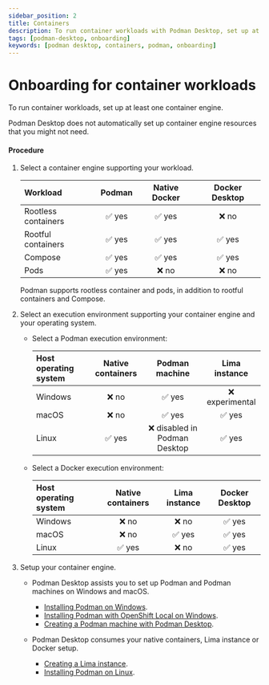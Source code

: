 ```yaml
---
sidebar_position: 2
title: Containers
description: To run container workloads with Podman Desktop, set up at least one container engine.
tags: [podman-desktop, onboarding]
keywords: [podman desktop, containers, podman, onboarding]
---
```


# Onboarding for container workloads

To run container workloads, set up at least one container engine.

Podman Desktop does not automatically set up container engine resources that you might not need.

#### Procedure

1. Select a container engine supporting your workload.

   | Workload            | Podman | Native Docker | Docker Desktop |
   | :------------------ | :----: | :-----------: | :------------: |
   | Rootless containers | ✅ yes |    ✅ yes     |     ❌ no      |
   | Rootful containers  | ✅ yes |    ✅ yes     |     ✅ yes     |
   | Compose             | ✅ yes |    ✅ yes     |     ✅ yes     |
   | Pods                | ✅ yes |     ❌ no     |     ❌ no      |

   Podman supports rootless container and pods, in addition to rootful containers and Compose.

2. Select an execution environment supporting your container engine and your operating system.

   - Select a Podman execution environment:

     | Host operating system | Native containers |        Podman machine         |  Lima instance  |
     | :-------------------- | :---------------: | :---------------------------: | :-------------: |
     | Windows               |       ❌ no       |            ✅ yes             | ❌ experimental |
     | macOS                 |       ❌ no       |            ✅ yes             |     ✅ yes      |
     | Linux                 |      ✅ yes       | ❌ disabled in Podman Desktop |     ✅ yes      |

   - Select a Docker execution environment:

     | Host operating system | Native containers | Lima instance | Docker Desktop |
     | :-------------------- | :---------------: | :-----------: | :------------: |
     | Windows               |       ❌ no       |     ❌ no     |     ✅ yes     |
     | macOS                 |       ❌ no       |    ✅ yes     |     ✅ yes     |
     | Linux                 |      ✅ yes       |     ❌ no     |     ✅ yes     |

3. Setup your container engine.

   - Podman Desktop assists you to set up Podman and Podman machines on Windows and macOS.

     - [Installing Podman on Windows](/docs/onboarding/containers/installing-podman-with-podman-desktop-on-windows).
     - [Installing Podman with OpenShift Local on Windows](/docs/onboarding/containers/installing-podman-with-openshift-local-on-windows).
     - [Creating a Podman machine with Podman Desktop](/docs/onboarding/containers/creating-a-podman-machine-with-podman-desktop).

   - Podman Desktop consumes your native containers, Lima instance or Docker setup.

     - [Creating a Lima instance](/docs/onboarding/containers/creating-a-lima-instance-with-podman-desktop).
     - [Installing Podman on Linux](https://podman.io/docs/installation#installing-on-linux).
